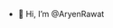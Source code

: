 - 👋 Hi, I’m @AryenRawat

<!---
AryenRawat/AryenRawat is a ✨ special ✨ repository because its `README.md` (this file) appears on your GitHub profile.
You can click the Preview link to take a look at your changes.
--->
